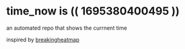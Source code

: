 # time_now is (( 1695380400495 ))

an automated repo that shows the currnent time

inspired by [breakingheatmap](https://github.com/breakingheatmap/breakingheatmap)